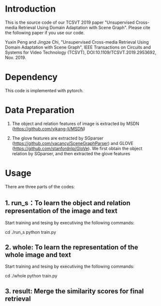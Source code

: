 # Introduction
This is the source code of our TCSVT 2019 paper "Unsupervised Cross-media Retrieval Using Domain Adaptation with Scene Graph". Please cite the following paper if you use our code.

Yuxin Peng and Jingze Chi, "Unsupervised Cross-media Retrieval Using Domain Adaptation with Scene Graph", IEEE Transactions on Circuits and Systems for Video Technology (TCSVT), DOI:10.1109/TCSVT.2019.2953692, Nov. 2019.
# Dependency

This code is implemented with pytorch.

# Data Preparation

1) The object and relation features of image is extracted by MSDN (https://github.com/yikang-li/MSDN)

2) The glove features are extracted by SGparser (https://github.com/vacancy/SceneGraphParser) and GLOVE (https://github.com/stanfordnlp/GloVe). We first obtain the object relation by SGparser, and then extracted the glove features

# Usage

There are three parts of the codes:

## 1. run_s：To learn the object and relation representation of the image and text

Start training and tesing by executiving the following commands:

cd ./run_s
python train.py

## 2. whole: To learn the representation of the whole image and text

Start training and tesing by executiving the following commands:

cd ./whole
python train.py

## 3. result: Merge the similarity scores for final retrieval



